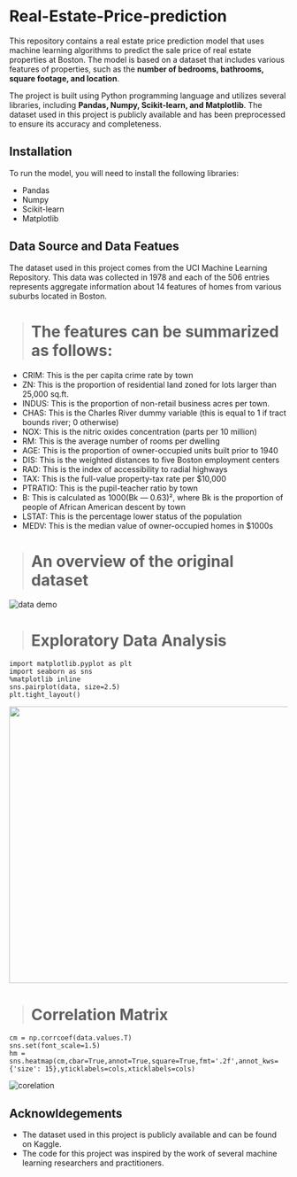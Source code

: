 # Real-Estate-Price-prediction
This repository contains a real estate price prediction model that uses machine learning algorithms to predict the sale price of real estate properties at Boston. The model is based on a dataset that includes various features of properties, such as the **number of bedrooms, bathrooms, square footage, and location**.

The project is built using Python programming language and utilizes several libraries, including **Pandas, Numpy, Scikit-learn, and Matplotlib**. The dataset used in this project is publicly available and has been preprocessed to ensure its accuracy and completeness.

## Installation

To run the model, you will need to install the following libraries:

* Pandas
* Numpy
* Scikit-learn
* Matplotlib

## Data Source and Data Featues
The dataset used in this project comes from the UCI Machine Learning Repository. This data was collected in 1978 and each of the 506 entries represents aggregate information about 14 features of homes from various suburbs located in Boston.

> # The features can be summarized as follows:

* CRIM: This is the per capita crime rate by town
* ZN: This is the proportion of residential land zoned for lots larger than 25,000 sq.ft.
* INDUS: This is the proportion of non-retail business acres per town.
* CHAS: This is the Charles River dummy variable (this is equal to 1 if tract bounds river; 0 otherwise)
* NOX: This is the nitric oxides concentration (parts per 10 million)
* RM: This is the average number of rooms per dwelling
* AGE: This is the proportion of owner-occupied units built prior to 1940
* DIS: This is the weighted distances to five Boston employment centers
* RAD: This is the index of accessibility to radial highways
* TAX: This is the full-value property-tax rate per $10,000
* PTRATIO: This is the pupil-teacher ratio by town
* B: This is calculated as 1000(Bk — 0.63)², where Bk is the proportion of people of African American descent by town
* LSTAT: This is the percentage lower status of the population
* MEDV: This is the median value of owner-occupied homes in $1000s

> # An overview of the original dataset
![data demo](https://user-images.githubusercontent.com/77913276/227734707-1bdc1ba8-0aaf-4145-9ce2-6fd6945fb471.jpg)

> # Exploratory Data Analysis
    import matplotlib.pyplot as plt
    import seaborn as sns
    %matplotlib inline
    sns.pairplot(data, size=2.5)
    plt.tight_layout()
    
  <p>
    <img height="500px" width="700px" src="https://user-images.githubusercontent.com/77913276/227734764-35e56f28-dd52-403e-b651-11523d8d7717.jpg">
  </p>

> # Correlation Matrix
    cm = np.corrcoef(data.values.T)
    sns.set(font_scale=1.5)
    hm = sns.heatmap(cm,cbar=True,annot=True,square=True,fmt='.2f',annot_kws={'size': 15},yticklabels=cols,xticklabels=cols)
![corelation](https://user-images.githubusercontent.com/77913276/227734953-abcae02b-dd91-4268-b7a8-d3d619e118fb.jpg)


## Acknowldegements

* The dataset used in this project is publicly available and can be found on Kaggle.
* The code for this project was inspired by the work of several machine learning researchers and practitioners.
